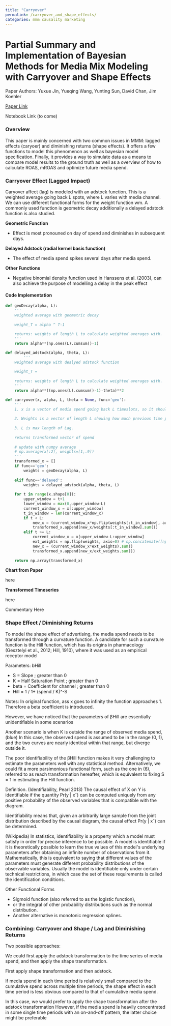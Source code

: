 ```yaml
---
title: "Carryover"
permalink: /carryover_and_shape_effects/
categories: mmm causality marketing
---
```


# Partial Summary and Implementation of Bayesian Methods for Media Mix Modeling with Carryover and Shape Effects 

Paper Authors: Yuxue Jin, Yueqing Wang, Yunting Sun, David Chan, Jim Koehler

[Paper Link](https://static.googleusercontent.com/media/research.google.com/en//pubs/archive/46001.pdf)

Notebook Link (to come)

### Overview

This paper is mainly concerned with two common issues in MMM: lagged effects (caryoer) and diminishing returns (shape effects). It offers a few functions to model this phenomenon as well as bayesian model specification. Finally, it provides a way to simulate data as a means to compare model results to the ground truth as well as a overview of how to calculate ROAS, mROAS and optimize future media spend.

### Carryover Effect (Lagged Impact)

Caryover affect (lag) is modeled with an adstock function. This is a weighted average going back L spots, where L varies with media channel.  We can use different functional forms for the weight function wm. A commonly used function is geometric decay additionally a delayed adstock function is also studied.

**Geometric Function**
*  Effect is most pronouned on day of spend and diminishes in subsequent days.

**Delayed Adstock (radial kernel basis function)**  
* The effect of media spend spikes several days after media spend.

**Other Functions** 

* Negative binomial density function used in Hanssens et al. (2003), can also achieve the purpose of modelling a delay in the peak effect

#### Code Implementation

```python
def geoDecay(alpha, L):
    '''
    weighted average with geometric decay
    
    weight_T = alpha ^ T-1 
    
    returns: weights of length L to calculate weighted averages with. 
    '''
    return alpha**(np.ones(L).cumsum()-1)

def delayed_adstock(alpha, theta, L):
        '''
    weighted average with dealyed adstock function
    
    weight_T = 
    
    returns: weights of length L to calculate weighted averages with. 
    '''
    return alpha**((np.ones(L).cumsum()-1)-theta)**2

def carryover(x, alpha, L, theta = None, func='geo'):
    '''
    1. x is a vector of media spend going back L timeslots, so it should be len(x) == L
    
    2. Weights is a vector of length L showing how much previous time periods spend has on current period. 
    
    3. L is max length of Lag.
    
    returns transformed vector of spend
    
    # update with numpy average 
    # np.average(x[:2], weights=[1,.9])
    '''
    transformed_x = []
    if func=='geo':
        weights = geoDecay(alpha, L)
        
    elif func=='delayed':
        weights = delayed_adstock(alpha, theta, L)
    
    for t in range(x.shape[0]):
        upper_window = t+1
        lower_window = max(0,upper_window-L)
        current_window_x = x[:upper_window]
        t_in_window = len(current_window_x)
        if t < L:
            new_x = (current_window_x*np.flip(weights[:t_in_window], axis=0)).sum()
            transformed_x.append(new_x/weights[:t_in_window].sum())
        elif t >= L:
            current_window_x = x[upper_window-L:upper_window]
            ext_weights = np.flip(weights, axis=0) # np.concatenate([np.zeros(1+t-L), np.flip(weights, axis=0)])
            new_x = (current_window_x*ext_weights).sum()
            transformed_x.append(new_x/ext_weights.sum())
            
    return np.array(transformed_x)
 ```
 
 **Chart from Paper**  
 
 here
 
 **Transformed Timeseries**  
 
 here
 
 Commentary Here
 
### Shape Effect / Diminishing Returns

To model the shape effect of advertising, the media spend needs to be transformed through a curvature function. A candidate for such a curvature function is the Hill function, which has its origins in pharmacology (Gesztelyi et al., 2012; Hill, 1910), where it was used as an empirical receptor model

Parameters: bHill

* S = Slope ; greater than 0
* K = Half Saturation Point ; greater than 0
* beta = Coefficient for channel ; greater than 0
* Hill = 1 / 1+ (spend / K)^-S

Notes: In original function, ass x goes to infinity the function approaches 1. Therefore a beta coefficient is introduced.

However, we have noticed that the parameters of βHill are essentially unidentifiable in some scenarios

Another scenario is when K is outside the range of observed media spend,(blue) In this case, the observed spend is assumed to be in the range (0, 1), and the two curves are nearly identical within that range, but diverge outside it.

The poor identifiability of the βHill function makes it very challenging to estimate the parameters well with any statistical method. Alternatively, we could fit a more parsimonious functional form, such as the one in (6), referred to as reach transformation hereafter, which is equivalent to fixing S = 1 in estimating the Hill function.

Definition. (Identifiability, Pearl 2013) The causal effect of X on Y is identifiable if the quantity Pr(y | xˇ) can be computed uniquely from any positive probability of the observed variables that is compatible with the diagram.

Identifiability means that, given an arbitrarily large sample from the joint distribution described by the causal diagram, the causal effect Pr(y | xˇ) can be determined.

(Wikipedia) In statistics, identifiability is a property which a model must satisfy in order for precise inference to be possible. A model is identifiable if it is theoretically possible to learn the true values of this model's underlying parameters after obtaining an infinite number of observations from it. Mathematically, this is equivalent to saying that different values of the parameters must generate different probability distributions of the observable variables. Usually the model is identifiable only under certain technical restrictions, in which case the set of these requirements is called the identification conditions.

Other Functional Forms

* Sigmoid function (also referred to as the logistic function),
* or the integral of other probability distributions such as the normal distribution.
* Another alternative is monotonic regression splines.

### Combining: Carryover and Shape / Lag and Diminishing Returns

Two possible approaches:

We could first apply the adstock transformation to the time series of media spend, and then apply the shape transformation.

First apply shape transformation and then adstock.

If media spend in each time period is relatively small compared to the cumulative spend across multiple time periods, the shape effect in each time period is less obvious compared to that of cumulative media spend.

In this case, we would prefer to apply the shape transformation after the adstock transformation
However, if the media spend is heavily concentrated in some single time periods with an on-and-off pattern, the latter choice might be preferable

